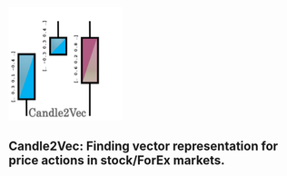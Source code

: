 <img src="candle2vec.png" alt="Logo" style="height: 200px; width:200px;"/>

## Candle2Vec: Finding vector representation for price actions in stock/ForEx markets. 